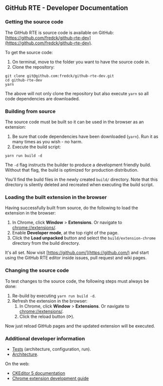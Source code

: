 ## GitHub RTE - Developer Documentation

### Getting the source code

The GitHub RTE is source code is available on GitHub: [https://github.com/fredck/github-rte-dev](https://github.com/fredck/github-rte-dev).

To get the source code:

1.  On terminal, move to the folder you want to have the source code in.
2.  Clone the repository:

```plaintext
git clone git@github.com:fredck/github-rte-dev.git
cd github-rte-dev
yarn
```

The above will not only clone the repository but also execute `yarn` so all code dependencies are downloaded.

### Building from source

The source code must be built so it can be used in the browser as an extension:

1.  Be sure that code dependencies have been downloaded (`yarn`). Run it as many times as you wish - no harm.
2.  Execute the build script:

```plaintext
yarn run build -d
```

The `-d` flag instructs the builder to produce a development friendly build. Without that flag, the build is optimized for production distribution.

You'll find the build files in the newly created `build/` directory. Note that this directory is silently deleted and recreated when executing the build script.

### Loading the built extension in the browser

Having successfully built from source, do the following to load the extension in the browser:

1.  In Chrome, click **Window** > **Extensions**. Or navigate to [chrome://extensions/](chrome://extensions/).
2.  Enable **Developer mode**, at the top right of the page.
3.  Click the **Load unpacked** button and select the `build/extension-chrome` directory from the build directory.

It's all set. Now visit [https://github.com/](https://github.com/) and start using the GitHub RTE editor inside issues, pull request and wiki pages.

### Changing the source code

To test changes to the source code, the following steps must always be done:

1.  Re-build by executing `yarn run build -d`.
2.  Refresh the extension in the browser:
    1.  In Chrome, click **Window** > **Extensions**. Or navigate to [chrome://extensions/](chrome://extensions/).
    2.  Click the reload button (⟳).

Now just reload GitHub pages and the updated extension will be executed.

### Additional developer information

*   [Tests](tests/README.md) (architecture, configuration, run).
*   [Architecture](src/README.md).

On the web:

*   [CKEditor 5 documentation](https://ckeditor.com/docs/ckeditor5/latest/index.html)
*   [Chrome extension development guide](https://developer.chrome.com/extensions)
